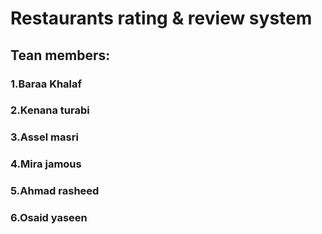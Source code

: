 # Restaurants rating & review system

## Tean members:

### 1.Baraa Khalaf

### 2.Kenana turabi

### 3.Assel masri

### 4.Mira jamous

### 5.Ahmad rasheed

### 6.Osaid yaseen
